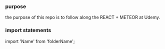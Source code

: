 ### purpose

the purpose of this repo is to follow along the REACT + METEOR at Udemy.

### import statements

import 'Name' from 'folderName';
